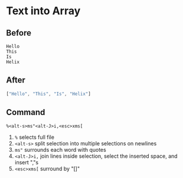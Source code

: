 # Text into Array

## Before

```
Hello
This
Is
Helix
```

## After

```js
["Hello", "This", "Is", "Helix"]
```

## Command

```
%<alt-s>ms"<alt-J>i,<esc>xms[
```

1. `%` selects full file
1. `<alt-s>` split selection into multiple selections on newlines
1. `ms"` surrounds each word with quotes
1. `<alt-J>i,` join lines inside selection, select the inserted space, and insert ","s
1. `<esc>xms[` surround by "[]"
